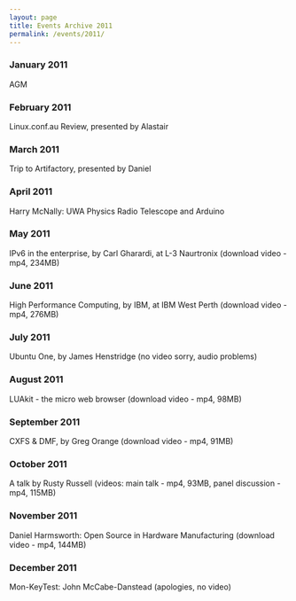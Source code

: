 ```yaml
---
layout: page
title: Events Archive 2011
permalink: /events/2011/
---
```


### **January 2011**
AGM

### **February 2011**
Linux.conf.au Review, presented by Alastair

### **March 2011**
Trip to Artifactory, presented by Daniel

### **April 2011**
Harry McNally: UWA Physics Radio Telescope and Arduino

### **May 2011**
IPv6 in the enterprise, by Carl Gharardi, at L-3 Naurtronix (download video - mp4, 234MB)

### **June 2011**
High Performance Computing, by IBM, at IBM West Perth (download video - mp4, 276MB)

### **July 2011**
Ubuntu One, by James Henstridge (no video sorry, audio problems)

### **August 2011**
LUAkit - the micro web browser (download video - mp4, 98MB)

### **September 2011**
CXFS & DMF, by Greg Orange (download video - mp4, 91MB)

### **October 2011**
A talk by Rusty Russell (videos: main talk - mp4, 93MB, panel discussion - mp4, 115MB)

### **November 2011**
Daniel Harmsworth: Open Source in Hardware Manufacturing (download video - mp4, 144MB)

### **December 2011**
Mon-KeyTest: John McCabe-Danstead (apologies, no video)
